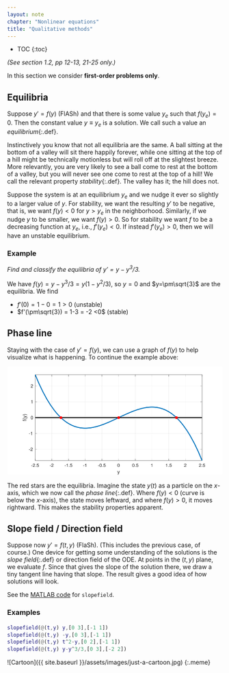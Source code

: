 ```yaml
---
layout: note
chapter: "Nonlinear equations"
title: "Qualitative methods"
---
```

* TOC
{:toc}

*(See section 1.2, pp 12-13, 21-25 only.)*

In this section we consider **first-order problems only**. 

## Equilibria

Suppose $y'=f(y)$ (FlASh) and that there is some value $y_e$ such that $f(y_e)=0$. Then the constant value $y\equiv y_e$ is a solution. We call such a value an *equilibrium*{:.def}. 

Instinctively you know that not all equilibria are the same. A ball sitting at the bottom of a valley will sit there happily forever, while one sitting at the top of a hill might be technically motionless but will roll off at the slightest breeze. More relevantly, you are very likely to see a ball come to rest at the bottom of a valley, but you will never see one come to rest at the top of a hill! We call the relevant property *stability*{:.def}. The valley has it; the hill does not. 

Suppose the system is at an equilibrium $y_e$ and we nudge it ever so slightly to a larger value of $y$. For stability, we want the resulting $y'$ to be negative, that is, we want $f(y)<0$ for $y>y_e$ in the neighborhood. Similarly, if we nudge $y$ to be smaller, we want $f(y)>0$. So for stability we want $f$ to be a decreasing function at $y_e$, i.e., $f'(y_e)<0$. If instead $f'(y_e)>0$, then we will have an unstable equilibrium. 

### Example

*Find and classify the equilibria of $y'=y-y^3/3$.*

We have $f(y)=y-y^3/3=y(1-y^2/3)$, so $y=0$ and $y=\pm\sqrt{3}$ are the equilibria. We find

* $f'(0) = 1-0 = 1 > 0$ (unstable)
* $f'(\pm\sqrt{3}) = 1-3 = -2 <0$ (stable)

## Phase line

Staying with the case of $y'=f(y)$, we can use a graph of $f(y)$ to help visualize what is happening. To continue the example above:

![phase line](phaseline.svg)

The red stars are the equilibria. Imagine the state $y(t)$ as a particle on the $x$-axis, which we now call the *phase line*{:.def}. Where $f(y)<0$ (curve is below the $x$-axis), the state moves leftward, and where $f(y)>0$, it moves rightward. This makes the stability properties apparent.


## Slope field / Direction field

Suppose now $y'=f(t,y)$ (FlaSh). (This includes the previous case, of course.) One device for getting some understanding of the solutions is the *slope field*{:.def} or direction field of the ODE. At points in the $(t,y)$ plane, we evaluate $f$. Since that gives the slope of the solution there, we draw a tiny tangent line having that slope. The result gives a good idea of how solutions will look.

See the [MATLAB code](https://www.dropbox.com/s/ch2lbv7m6u3spst/slopefield.m?dl=0) for `slopefield`.

### Examples

```matlab
slopefield(@(t,y) y,[0 3],[-1 1])
slopefield(@(t,y) -y,[0 3],[-1 1])
slopefield(@(t,y) t^2-y,[0 2],[-1 1])
slopefield(@(t,y) y-y^3/3,[0 3],[-2 2])
```

![Cartoon]({{ site.baseurl }}/assets/images/just-a-cartoon.jpg)
{:.meme}
